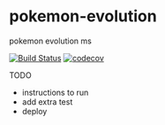 # pokemon-evolution
pokemon evolution ms

[![Build Status](https://img.shields.io/circleci/build/github/FreddyTaelo/pokemon-evolution/main)](https://circleci.com/gh/FreddyTaelo/pokemon-evolution/tree/main)
[![codecov](https://codecov.io/gh/FreddyTaelo/pokemon-evolution/graph/badge.svg?token=TI8U5EK22W)](https://codecov.io/gh/FreddyTaelo/pokemon-evolution)

TODO

- instructions to run
- add extra test
- deploy
